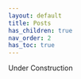 ```yaml
---
layout: default
title: Posts
has_children: true
nav_order: 2
has_toc: true
---
```


Under Construction